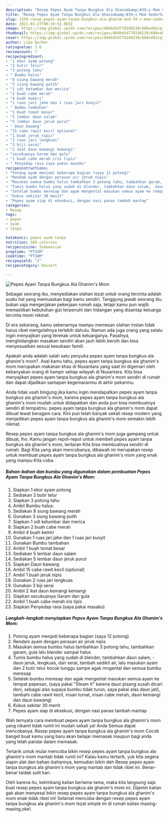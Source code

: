 ```yaml
---
description: "Resep Pepes Ayam Tanpa Bungkus Ala Ghanim&amp;#39;s Mom Sederhana Untuk Jualan"
title: "Resep Pepes Ayam Tanpa Bungkus Ala Ghanim&amp;#39;s Mom Sederhana Untuk Jualan"
slug: 1350-resep-pepes-ayam-tanpa-bungkus-ala-ghanim-and-39-s-mom-sederhana-untuk-jualan
date: 2021-03-27T00:19:52.883Z
image: https://img-global.cpcdn.com/recipes/d04bd5d770240238/680x482cq70/pepes-ayam-tanpa-bungkus-ala-ghanims-mom-foto-resep-utama.jpg
thumbnail: https://img-global.cpcdn.com/recipes/d04bd5d770240238/680x482cq70/pepes-ayam-tanpa-bungkus-ala-ghanims-mom-foto-resep-utama.jpg
cover: https://img-global.cpcdn.com/recipes/d04bd5d770240238/680x482cq70/pepes-ayam-tanpa-bungkus-ala-ghanims-mom-foto-resep-utama.jpg
author: Lida Barber
ratingvalue: 3.6
reviewcount: 7
recipeingredient:
- "1 ekor ayam potong"
- "2 butir telur"
- "3 potong tahu"
- " Bumbu halus"
- "8 siung bawang merah"
- "3 siung bawang putih"
- "1 sdt ketumbar dan merica"
- "2 buah cabe merah"
- "4 buah kemiri"
- "1 ruas jari jahe dan 1 ruas jari kunyit"
- " Bumbu tambahan"
- "1 buah tomat besar"
- "5 lembar daun salam"
- "5 lembar daun jeruk purut"
- " Daun bawang"
- "15 cabe rawit kecil optional"
- "1 buah jeruk nipis"
- "2 ruas jari lengkuas"
- "3 biji serai"
- "2 ikat daun kemangi kemangi"
- "secukupnya Garam dan gula"
- "1 buah cabe merah iris tipis"
- " Penyedap rasa saya pakai masako"
recipeinstructions:
- "Potong ayam menjadi beberapa bagian (saya 12 potong)"
- "Rendam ayam dengan perasan air jeruk nipis"
- "Masukan semua bumbu halus tambahkan 3 potong tahu, tambahkan garam, gula lalu blender sampai halus"
- "Tumis bumbu halus yang sudah di blender, tambahkan daun salam,  daun jeruk, lengkuas, dan serai, tambah sedikit air, lalu masukan ayam dan 2 butir telur kocok tunggu sampe agak mngental dan semua bumbu meresap"
- "Setelah bumbu meresap dan agak mengental masukan semua ayam ke tempat pepesan, (saya pakai &#34;Steam It&#34; karena daun pisang susah dicari dsni, sebagai alas supaya bumbu tidak turun, saya pakai alas daun jati), tambahi cabe rawit kecil, irisan tomat, irisan cabe merah, daun kemangi dan daun bawang)"
- "Kukus sekitar 30 menit"
- "Pepes ayam siap di eksekusi, dengan nasi panas tambah mantap"
categories:
- Resep
tags:
- pepes
- ayam
- tanpa

katakunci: pepes ayam tanpa 
nutrition: 169 calories
recipecuisine: Indonesian
preptime: "PT35M"
cooktime: "PT38M"
recipeyield: "2"
recipecategory: Dessert

---
```



![Pepes Ayam Tanpa Bungkus Ala Ghanim&#39;s Mom](https://img-global.cpcdn.com/recipes/d04bd5d770240238/680x482cq70/pepes-ayam-tanpa-bungkus-ala-ghanims-mom-foto-resep-utama.jpg)

Sebagai seorang ibu, menyediakan olahan lezat untuk orang tercinta adalah suatu hal yang memuaskan bagi kamu sendiri. Tanggung jawab seorang ibu bukan saja mengerjakan pekerjaan rumah saja, tetapi kamu pun wajib memastikan kebutuhan gizi terpenuhi dan hidangan yang disantap keluarga tercinta mesti nikmat.

Di era  sekarang, kamu sebenarnya mampu memesan olahan instan tidak harus ribet mengolahnya terlebih dahulu. Namun ada juga orang yang selalu ingin menyajikan yang terenak untuk keluarganya. Pasalnya, menghidangkan masakan sendiri akan jauh lebih bersih dan bisa menyesuaikan sesuai kesukaan famili. 



Apakah anda adalah salah satu penyuka pepes ayam tanpa bungkus ala ghanim&#39;s mom?. Asal kamu tahu, pepes ayam tanpa bungkus ala ghanim&#39;s mom merupakan makanan khas di Nusantara yang saat ini digemari oleh kebanyakan orang di hampir setiap wilayah di Nusantara. Kita bisa menyajikan pepes ayam tanpa bungkus ala ghanim&#39;s mom sendiri di rumah dan dapat dijadikan santapan kegemaranmu di akhir pekanmu.

Anda tidak usah bingung jika kamu ingin mendapatkan pepes ayam tanpa bungkus ala ghanim&#39;s mom, karena pepes ayam tanpa bungkus ala ghanim&#39;s mom mudah untuk didapatkan dan anda pun bisa membuatnya sendiri di tempatmu. pepes ayam tanpa bungkus ala ghanim&#39;s mom dapat dibuat lewat beragam cara. Kini pun telah banyak sekali resep modern yang menjadikan pepes ayam tanpa bungkus ala ghanim&#39;s mom semakin lebih nikmat.

Resep pepes ayam tanpa bungkus ala ghanim&#39;s mom juga gampang untuk dibuat, lho. Kamu jangan repot-repot untuk membeli pepes ayam tanpa bungkus ala ghanim&#39;s mom, lantaran Kita bisa membuatnya sendiri di rumah. Bagi Kita yang akan mencobanya, dibawah ini merupakan resep untuk membuat pepes ayam tanpa bungkus ala ghanim&#39;s mom yang enak yang mampu Kita coba.

<!--inarticleads1-->

##### Bahan-bahan dan bumbu yang digunakan dalam pembuatan Pepes Ayam Tanpa Bungkus Ala Ghanim&#39;s Mom:

1. Siapkan 1 ekor ayam potong
1. Sediakan 2 butir telur
1. Siapkan 3 potong tahu
1. Ambil  Bumbu halus:
1. Sediakan 8 siung bawang merah
1. Gunakan 3 siung bawang putih
1. Siapkan 1 sdt ketumbar dan merica
1. Siapkan 2 buah cabe merah
1. Ambil 4 buah kemiri
1. Gunakan 1 ruas jari jahe dan 1 ruas jari kunyit
1. Gunakan  Bumbu tambahan
1. Ambil 1 buah tomat besar
1. Sediakan 5 lembar daun salam
1. Sediakan 5 lembar daun jeruk purut
1. Siapkan  Daun bawang
1. Ambil 15 cabe rawit kecil (optional)
1. Ambil 1 buah jeruk nipis
1. Gunakan 2 ruas jari lengkuas
1. Gunakan 3 biji serai
1. Ambil 2 ikat daun kemangi kemangi
1. Siapkan secukupnya Garam dan gula
1. Ambil 1 buah cabe merah iris tipis
1. Siapkan  Penyedap rasa (saya pakai masako)




<!--inarticleads2-->

##### Langkah-langkah menyiapkan Pepes Ayam Tanpa Bungkus Ala Ghanim&#39;s Mom:

1. Potong ayam menjadi beberapa bagian (saya 12 potong)
1. Rendam ayam dengan perasan air jeruk nipis
1. Masukan semua bumbu halus tambahkan 3 potong tahu, tambahkan garam, gula lalu blender sampai halus
1. Tumis bumbu halus yang sudah di blender, tambahkan daun salam,  - daun jeruk, lengkuas, dan serai, tambah sedikit air, lalu masukan ayam dan 2 butir telur kocok tunggu sampe agak mngental dan semua bumbu meresap
1. Setelah bumbu meresap dan agak mengental masukan semua ayam ke tempat pepesan, (saya pakai &#34;Steam It&#34; karena daun pisang susah dicari dsni, sebagai alas supaya bumbu tidak turun, saya pakai alas daun jati), tambahi cabe rawit kecil, irisan tomat, irisan cabe merah, daun kemangi dan daun bawang)
1. Kukus sekitar 30 menit
1. Pepes ayam siap di eksekusi, dengan nasi panas tambah mantap




Wah ternyata cara membuat pepes ayam tanpa bungkus ala ghanim&#39;s mom yang nikamt tidak rumit ini mudah sekali ya! Anda Semua dapat mencobanya. Resep pepes ayam tanpa bungkus ala ghanim&#39;s mom Cocok banget buat kamu yang baru akan belajar memasak maupun bagi anda yang telah pandai dalam memasak.

Tertarik untuk mulai mencoba bikin resep pepes ayam tanpa bungkus ala ghanim&#39;s mom mantab tidak rumit ini? Kalau kamu tertarik, yuk kita segera siapin alat dan bahan-bahannya, kemudian bikin deh Resep pepes ayam tanpa bungkus ala ghanim&#39;s mom yang mantab dan tidak ribet ini. Benar-benar taidak sulit kan. 

Oleh karena itu, ketimbang kalian berlama-lama, maka kita langsung saja buat resep pepes ayam tanpa bungkus ala ghanim&#39;s mom ini. Dijamin kalian gak akan menyesal bikin resep pepes ayam tanpa bungkus ala ghanim&#39;s mom enak tidak ribet ini! Selamat mencoba dengan resep pepes ayam tanpa bungkus ala ghanim&#39;s mom lezat simple ini di rumah kalian masing-masing,oke!.

